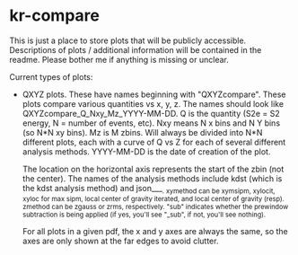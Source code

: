 # kr-compare

This is just a place to store plots that will be publicly accessible.
Descriptions of plots / additional information will be contained in the readme.
Please bother me if anything is missing or unclear.

Current types of plots:
- QXYZ plots. These have names beginning with "QXYZcompare". These plots compare
    various quantities vs x, y, z. The names should look like QXYZcompare\_Q\_Nxy\_Mz\_YYYY-MM-DD.
    Q is the quantity (S2e = S2 energy, N = number of events, etc). Nxy means N x bins and N
    Y bins (so N\*N xy bins). Mz is M zbins. Will always be divided into N\*N different plots,
    each with a curve of Q vs Z for each of several different analysis methods. YYYY-MM-DD is
    the date of creation of the plot.

    The location on the horizontal axis represents the start of the zbin (not the center).
    The names of the analysis methods include kdst (which is the kdst analysis method) and
    json\_<xymethod>\_<zmethod>\_<sub>. xymethod can be xymsipm, xylocit, xyloc for max sipm, local
    center of gravity iterated, and local center of gravity (resp). zmethod can be zgauss
    or zrms, respectively. "sub" indicates whether the prewindow subtraction is being applied
    (if yes, you'll see "\_sub", if not, you'll see nothing).

    For all plots in a given pdf, the x and y axes are always the same, so the axes are only
    shown at the far edges to avoid clutter. 
